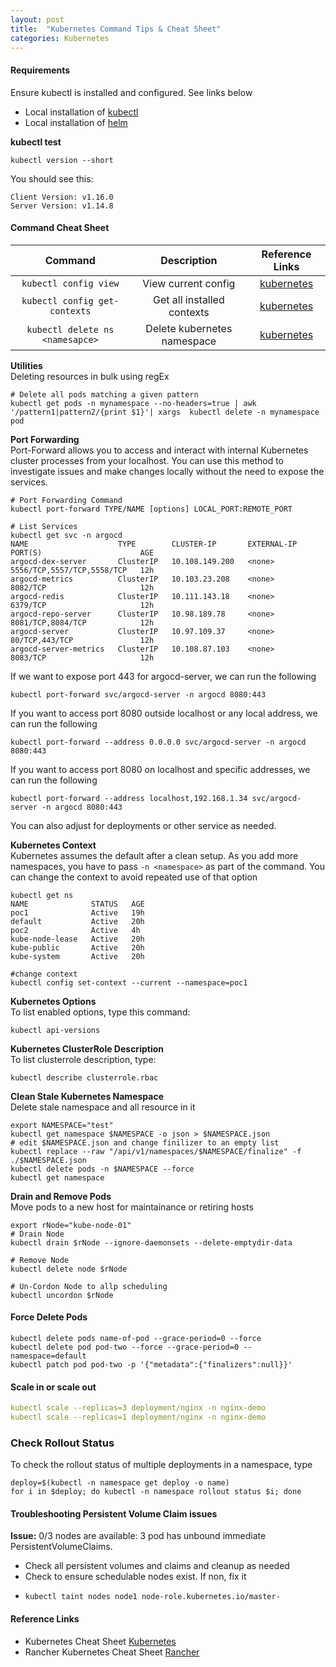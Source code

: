 ```yaml
---
layout: post
title:  "Kubernetes Command Tips & Cheat Sheet"
categories: Kubernetes
---
```


#### **Requirements**
Ensure kubectl is installed and configured. See links below

* Local installation of [kubectl](https://kubernetes.io/docs/tasks/tools/install-kubectl)
* Local installation of [helm](https://helm.sh/docs/intro/install)

**kubectl test** <br>
```
kubectl version --short
```
You should see this:
```
Client Version: v1.16.0
Server Version: v1.14.8
```
#### **Command Cheat Sheet**

|         Command                  |      Description             |              Reference Links               |
|:-------------------------------: |:----------------------------:| :----------------------------------------: | 
|  `kubectl config view`           | View current config          |   [kubernetes](https://kubernetes.io/)     |
|  `kubectl config get-contexts`   | Get all installed contexts   |   [kubernetes](https://kubernetes.io/)     | 
|  `kubectl delete ns <namesapce>` | Delete kubernetes namespace  |   [kubernetes](https://kubernetes.io/)     | 

**Utilities** <br>
Deleting resources in bulk using regEx
```
# Delete all pods matching a given pattern
kubectl get pods -n mynamespace --no-headers=true | awk '/pattern1|pattern2/{print $1}'| xargs  kubectl delete -n mynamespace pod
```

**Port Forwarding** <br>
Port-Forward allows you to access and interact with internal Kubernetes cluster processes from your localhost. You can use this 
method to investigate issues and make changes locally without the need to expose the services.
```
# Port Forwarding Command
kubectl port-forward TYPE/NAME [options] LOCAL_PORT:REMOTE_PORT

# List Services
kubectl get svc -n argocd
NAME                    TYPE        CLUSTER-IP       EXTERNAL-IP   PORT(S)                      AGE
argocd-dex-server       ClusterIP   10.108.149.200   <none>        5556/TCP,5557/TCP,5558/TCP   12h
argocd-metrics          ClusterIP   10.103.23.208    <none>        8082/TCP                     12h
argocd-redis            ClusterIP   10.111.143.18    <none>        6379/TCP                     12h
argocd-repo-server      ClusterIP   10.98.189.78     <none>        8081/TCP,8084/TCP            12h
argocd-server           ClusterIP   10.97.109.37     <none>        80/TCP,443/TCP               12h
argocd-server-metrics   ClusterIP   10.108.87.103    <none>        8083/TCP                     12h
```
If we want to expose port 443 for argocd-server, we can run the following
```
kubectl port-forward svc/argocd-server -n argocd 8080:443
```
If you want to access port 8080 outside localhost or any local address, we can run the following
```
kubectl port-forward --address 0.0.0.0 svc/argocd-server -n argocd 8080:443
```
If you want to access port 8080 on localhost and specific addresses, we can run the following
```
kubectl port-forward --address localhost,192.168.1.34 svc/argocd-server -n argocd 8080:443
```
You can also adjust for deployments or other service as needed.


**Kubernetes Context** <br>
Kubernetes assumes the default after a clean setup. As you add more namespaces, you have to pass ```-n <namespace>``` as part of the command.
You can change the context to avoid repeated use of that option
```
kubectl get ns
NAME              STATUS   AGE
poc1              Active   19h
default           Active   20h
poc2              Active   4h
kube-node-lease   Active   20h
kube-public       Active   20h
kube-system       Active   20h

#change context
kubectl config set-context --current --namespace=poc1
```

**Kubernetes Options** <br>
To list enabled options, type this command:
```
kubectl api-versions
```

**Kubernetes ClusterRole Description** <br>
To list clusterrole description, type:
```
kubectl describe clusterrole.rbac
```

**Clean Stale Kubernetes Namespace** <br>
Delete stale namespace and all resource in it
```
export NAMESPACE="test"
kubectl get namespace $NAMESPACE -o json > $NAMESPACE.json
# edit $NAMESPACE.json and change finilizer to an empty list
kubectl replace --raw "/api/v1/namespaces/$NAMESPACE/finalize" -f ./$NAMESPACE.json
kubectl delete pods -n $NAMESPACE --force
kubectl get namespace
```


**Drain and Remove Pods** <br>
Move pods to a new host for maintainance or retiring hosts
```
export rNode="kube-node-01"
# Drain Node
kubectl drain $rNode --ignore-daemonsets --delete-emptydir-data

# Remove Node
kubectl delete node $rNode

# Un-Cordon Node to allp scheduling
kubectl uncordon $rNode
```
#### Force Delete Pods
```
kubectl delete pods name-of-pod --grace-period=0 --force
kubectl delete pod pod-two --force --grace-period=0 --namespace=default
kubectl patch pod pod-two -p '{"metadata":{"finalizers":null}}'
```

#### Scale in or scale out
```yaml
kubectl scale --replicas=3 deployment/nginx -n nginx-demo 
kubectl scale --replicas=1 deployment/nginx -n nginx-demo 
```

### Check Rollout Status
To check the rollout status of multiple deployments in a namespace, type
```
deploy=$(kubectl -n namespace get deploy -o name)
for i in $deploy; do kubectl -n namespace rollout status $i; done
```



#### Troubleshooting Persistent Volume Claim issues
**Issue:** 0/3 nodes are available: 3 pod has unbound immediate PersistentVolumeClaims. <br>
* Check all persistent volumes and claims and cleanup as needed
* Check to ensure schedulable nodes exist. If non, fix it
- `kubectl taint nodes node1 node-role.kubernetes.io/master-`






#### **Reference Links**
* Kubernetes Cheat Sheet [Kubernetes](https://kubernetes.io/docs/reference/kubectl/cheatsheet/)
* Rancher Kubernetes Cheat Sheet [Rancher](https://rancher.com/learning-paths/how-to-manage-kubernetes-with-kubectl/)
